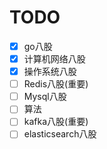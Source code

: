 # TODO
- [x] go八股
- [x] 计算机网络八股
- [x] 操作系统八股
- [ ] Redis八股(重要) 
- [ ] Mysql八股
- [ ] 算法
- [ ] kafka八股(重要)
- [ ] elasticsearch八股